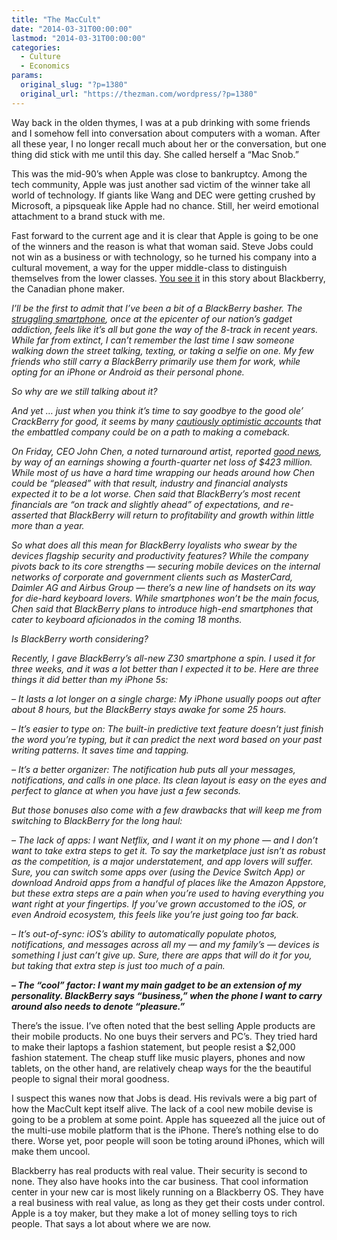 ```yaml
---
title: "The MacCult"
date: "2014-03-31T00:00:00"
lastmod: "2014-03-31T00:00:00"
categories:
  - Culture
  - Economics
params:
  original_slug: "?p=1380"
  original_url: "https://thezman.com/wordpress/?p=1380"
---
```


Way back in the olden thymes, I was at a pub drinking with some friends
and I somehow fell into conversation about computers with a woman. After
all these year, I no longer recall much about her or the conversation,
but one thing did stick with me until this day. She called herself a
“Mac Snob.”

This was the mid-90’s when Apple was close to bankruptcy. Among the tech
community, Apple was just another sad victim of the winner take all
world of technology. If giants like Wang and DEC were getting crushed by
Microsoft, a pipsqueak like Apple had no chance. Still, her weird
emotional attachment to a brand stuck with me.

Fast forward to the current age and it is clear that Apple is going to
be one of the winners and the reason is what that woman said. Steve Jobs
could not win as a business or with technology, so he turned his company
into a cultural movement, a way for the upper middle-class to
distinguish themselves from the lower classes. <a
href="http://www.usatoday.com/story/tech/personal/2014/03/28/blackberry-z30-review-tech-now/7020345/"
rel="noopener noreferrer" target="_blank">You see it</a> in this story
about Blackberry, the Canadian phone maker.

*I’ll be the first to admit that I’ve been a bit of a BlackBerry basher.
The [struggling
smartphone](http://business.financialpost.com/2014/03/24/blackberry-ltds-near-death-experience-has-passed-but-cash-flow-break-even-wont-be-easy/?__lsa=ef78-0eba "http://business.financialpost.com/2014/03/24/blackberry-ltds-near-death-experience-has-passed-but-cash-flow-break-even-wont-be-easy/?__lsa=ef78-0eba"),
once at the epicenter of our nation’s gadget addiction, feels like it’s
all but gone the way of the 8-track in recent years. While far from
extinct, I can’t remember the last time I saw someone walking down the
street talking, texting, or taking a selfie on one. My few friends who
still carry a BlackBerry primarily use them for work, while opting for
an iPhone or Android as their personal phone.*

*So why are we still talking about it?*

*And yet … just when you think it’s time to say goodbye to the good ole’
CrackBerry for good, it seems by many [cautiously optimistic
accounts](http://www.reuters.com/article/2014/03/28/us-blackberry-results-idUSBREA2R0OH20140328 "http://www.reuters.com/article/2014/03/28/us-blackberry-results-idUSBREA2R0OH20140328")
that the embattled company could be on a path to making a comeback.*

*On Friday, CEO John Chen, a noted turnaround artist, reported [good
news](http://www.usatoday.com/story/tech/2014/03/28/tech-stocks-blackberry/7000353/ "http://www.usatoday.com/story/tech/2014/03/28/tech-stocks-blackberry/7000353/"),
by way of an earnings showing a fourth-quarter net loss of $423 million.
While most of us have a hard time wrapping our heads around how Chen
could be “pleased” with that result, industry and financial analysts
expected it to be a lot worse. Chen said that BlackBerry’s most recent
financials are “on track and slightly ahead” of expectations, and
re-asserted that BlackBerry will return to profitability and growth
within little more than a year.*

*So what does all this mean for BlackBerry loyalists who swear by the
devices flagship security and productivity features? While the company
pivots back to its core strengths — securing mobile devices on the
internal networks of corporate and government clients such as
MasterCard, Daimler AG and Airbus Group — there’s a new line of handsets
on its way for die-hard keyboard lovers. While smartphones won’t be the
main focus, Chen said that BlackBerry plans to introduce high-end
smartphones that cater to keyboard aficionados in the coming 18 months.*

*Is BlackBerry worth considering?*

*Recently, I gave BlackBerry’s all-new Z30 smartphone a spin. I used it
for three weeks, and it was a lot better than I expected it to be. Here
are three things it did better than my iPhone 5s:*

*– It lasts a lot longer on a single charge: My iPhone usually poops out
after about 8 hours, but the BlackBerry stays awake for some 25 hours.*

*– It’s easier to type on: The built-in predictive text feature doesn’t
just finish the word you’re typing, but it can predict the next word
based on your past writing patterns. It saves time and tapping.*

*– It’s a better organizer: The notification hub puts all your messages,
notifications, and calls in one place. Its clean layout is easy on the
eyes and perfect to glance at when you have just a few seconds.*

*But those bonuses also come with a few drawbacks that will keep me from
switching to BlackBerry for the long haul:*

*– The lack of apps: I want Netflix, and I want it on my phone — and I
don’t want to take extra steps to get it. To say the marketplace just
isn’t as robust as the competition, is a major understatement, and app
lovers will suffer. Sure, you can switch some apps over (using the
Device Switch App) or download Android apps from a handful of places
like the Amazon Appstore, but these extra steps are a pain when you’re
used to having everything you want right at your fingertips. If you’ve
grown accustomed to the iOS, or even Android ecosystem, this feels like
you’re just going too far back.*

*– It’s out-of-sync: iOS’s ability to automatically populate photos,
notifications, and messages across all my — and my family’s — devices is
something I just can’t give up. Sure, there are apps that will do it for
you, but taking that extra step is just too much of a pain.*

***– The “cool” factor: I want my main gadget to be an extension of my
personality. BlackBerry says “business,” when the phone I want to carry
around also needs to denote “pleasure.”***

There’s the issue. I’ve often noted that the best selling Apple products
are their mobile products. No one buys their servers and PC’s. They
tried hard to make their laptops a fashion statement, but people resist
a $2,000 fashion statement. The cheap stuff like music players, phones
and now tablets, on the other hand, are relatively cheap ways for the
the beautiful people to signal their moral goodness.

I suspect this wanes now that Jobs is dead. His revivals were a big part
of how the MacCult kept itself alive. The lack of a cool new mobile
devise is going to be a problem at some point. Apple has squeezed all
the juice out of the multi-use mobile platform that is the iPhone.
There’s nothing else to do there. Worse yet, poor people will soon be
toting around iPhones, which will make them uncool.

Blackberry has real products with real value. Their security is second
to none. They also have hooks into the car business. That cool
information center in your new car is most likely running on a
Blackberry OS. They have a real business with real value, as long as
they get their costs under control. Apple is a toy maker, but they make
a lot of money selling toys to rich people. That says a lot about where
we are now.
